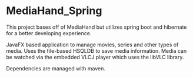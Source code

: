# MediaHand_Spring

This project bases off of MediaHand but utilizes spring boot and hibernate for a better developing experience.

JavaFX based application to manage movies, series and other types of media. 
Uses the file-based HSQLDB to save media information. 
Media can be watched via the embedded VLCJ player which uses the libVLC library.

Dependencies are managed with maven.
